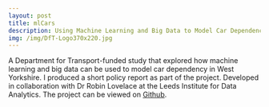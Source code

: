 ```yaml
---
layout: post
title: mlCars
description: Using Machine Learning and Big Data to Model Car Dependency
img: /img/DfT-Logo370x220.jpg
---
```


A Department for Transport-funded study that explored how machine learning and big data can be used to model car dependency in West Yorkshire. I produced a short policy report as part of the project. Developed in collaboration with Dr Robin Lovelace at the Leeds Institute for Data Analytics. The project can be viewed on <a href="https://github.com/Robinlovelace/mlCars">Github</a>.
